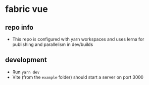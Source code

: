 # fabric vue

## repo info

- This repo is configured with yarn workspaces and uses lerna for publishing and parallelism in dev/builds

## development

- Run `yarn dev`
- Vite (from the `example` folder) should start a server on port 3000
